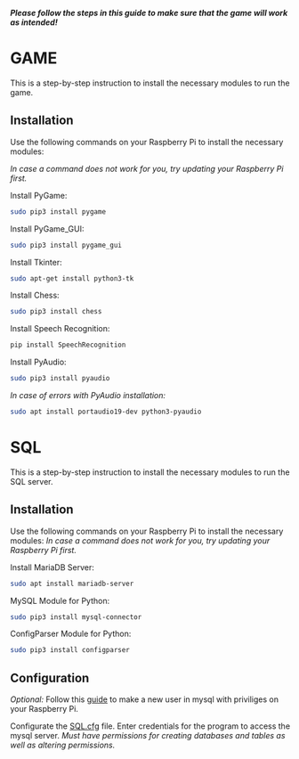 ***Please follow the steps in this guide to make sure that the game will work as intended!***

# GAME
This is a step-by-step instruction to install the necessary modules to run the game.

## Installation 
Use the following commands on your Raspberry Pi to install the necessary modules:

*In case a command does not work for you, try updating your Raspberry Pi first.*

Install PyGame:
```bash
sudo pip3 install pygame
```

Install PyGame_GUI:
```bash
sudo pip3 install pygame_gui
```

Install Tkinter:
```bash
sudo apt-get install python3-tk
```

Install Chess:
```bash
sudo pip3 install chess
```

Install Speech Recognition:
```bash
pip install SpeechRecognition
```
Install PyAudio:
```bash
sudo pip3 install pyaudio
```

*In case of errors with PyAudio installation:*
```bash
sudo apt install portaudio19-dev python3-pyaudio
```

# SQL
This is a step-by-step instruction to install the necessary modules to run the SQL server.
## Installation 
Use the following commands on your Raspberry Pi to install the necessary modules:
*In case a command does not work for you, try updating your Raspberry Pi first.*

Install MariaDB Server:
```bash
sudo apt install mariadb-server
```

MySQL Module for Python:
```bash
sudo pip3 install mysql-connector
```

ConfigParser Module for Python:
```bash
sudo pip3 install configparser
```

## Configuration
*Optional:* Follow this [guide](https://www.digitalocean.com/community/tutorials/how-to-create-a-new-user-and-grant-permissions-in-mysql) to make a new user in mysql with priviliges on your Raspberry Pi.

Configurate the [SQL.cfg](https://gitlab.utwente.nl/s2297205/mod05_group17/-/blob/master/src/SQL/SQL.cfg) file. 
Enter credentials for the program to access the mysql server.
*Must have permissions for creating databases and tables as well as altering permissions.*